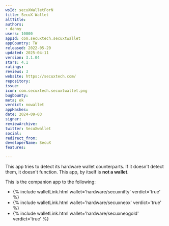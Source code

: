 ```yaml
---
wsId: secuXWalletForN
title: SecuX Wallet
altTitle: 
authors:
- danny
users: 10000
appId: com.secuxtech.secuxtwallet
appCountry: TW
released: 2022-05-20
updated: 2025-04-11
version: 3.1.04
stars: 4.1
ratings: 
reviews: 3
website: https://secuxtech.com/
repository: 
issue: 
icon: com.secuxtech.secuxtwallet.png
bugbounty: 
meta: ok
verdict: nowallet
appHashes: 
date: 2024-09-03
signer: 
reviewArchive: 
twitter: SecuXwallet
social: 
redirect_from: 
developerName: SecuX
features: 

---
```


This app tries to detect its hardware wallet counterparts. If it doesn't detect them, it doesn't function. This app, by itself is **not a wallet**.

This is the companion app to the following: 

- {% include walletLink.html wallet='hardware/secuxnifty' verdict='true' %}
- {% include walletLink.html wallet='hardware/secuxneox' verdict='true' %}
- {% include walletLink.html wallet='hardware/secuxneogold' verdict='true' %}



